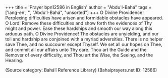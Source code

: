 +++
title = 'Prayer bpn12586 in English'
author = "Abdu'l-Bahá"
tags = ['lang-en', '', "Abdu'l-Bahá", "unsorted"]
+++
O Divine Providence!  Perplexing difficulties have arisen and formidable obstacles have appeared.  O Lord!  Remove these difficulties and show forth the evidences of Thy might and power.  Ease these hardships and smooth our way along this arduous path.  O Divine Providence!  The obstacles are unyielding, and our toil and hardship are conjoined with a myriad adversities.  There is no helper save Thee, and no succourer except Thyself.  We set all our hopes on Thee, and commit all our affairs unto Thy care.  Thou art the Guide and the Remover of every difficulty, and Thou art the Wise, the Seeing, and the Hearing.

(Source category: Bahá’í Reference Library)
(Bahaiprayers.net ID: 12586)

